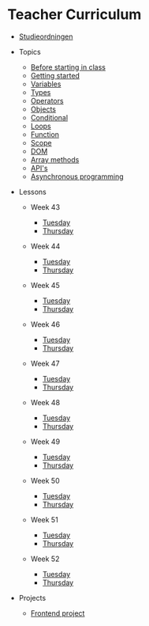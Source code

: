 # Teacher Curriculum

- [Studieordningen](./studieordning-programmering-2.md)

- Topics
  - [Before starting in class](topics/javascript/before-starting-class.md)
  - [Getting started](topics/javascript/getting-started-no-webpack.md)
  - [Variables](topics/javascript/variables.md)
  - [Types](topics/javascript/types-string-number-boolean-array.md)
  - [Operators](topics/javascript/operators.md)
  - [Objects](topics/javascript/objects.md)
  - [Conditional](topics/javascript/conditional.md)
  - [Loops](topics/javascript/loops.md)
  - [Function](topics/javascript/function.md)
  - [Scope](topics/javascript/scope.md)
  - [DOM](topics/javascript/dom.md)
  - [Array methods](topics/javascript/array-methods.md)
  - [API's](topics/javascript/apis.md)
  - [Asynchronous programming](topics/javascript/async.md)
  
- Lessons

  - Week 43
    -  [Tuesday](lessons/week-43/tuesday.md)
    -  [Thursday](lessons/week-43/thursday.md)

  - Week 44
    -  [Tuesday](lessons/week-44/tuesday.md)
    -  [Thursday](lessons/week-44/thursday.md)
  - Week 45
    -  [Tuesday](lessons/week-45/tuesday.md)
    -  [Thursday](lessons/week-45/thursday.md)
  - Week 46
    -  [Tuesday](lessons/week-46/tuesday.md)
    -  [Thursday](lessons/week-46/thursday.md)
  - Week 47
    -  [Tuesday](lessons/week-47/tuesday.md)
    -  [Thursday](lessons/week-47/thursday.md)
  - Week 48
    -  [Tuesday](lessons/week-48/tuesday.md)
    -  [Thursday](lessons/week-48/thursday.md)
  - Week 49
    -  [Tuesday](lessons/week-49/tuesday.md)
    -  [Thursday](lessons/week-49/thursday.md)
  - Week 50
    -  [Tuesday](lessons/week-50/tuesday.md)
    -  [Thursday](lessons/week-50/thursday.md)
  - Week 51
    -  [Tuesday](lessons/week-51/tuesday.md)
    -  [Thursday](lessons/week-51/thursday.md)
  - Week 52
    -  [Tuesday](lessons/week-52/tuesday.md)
    -  [Thursday](lessons/week-52/thursday.md)

- Projects

  -  [Frontend project](projects/frontend-project.md)

  
